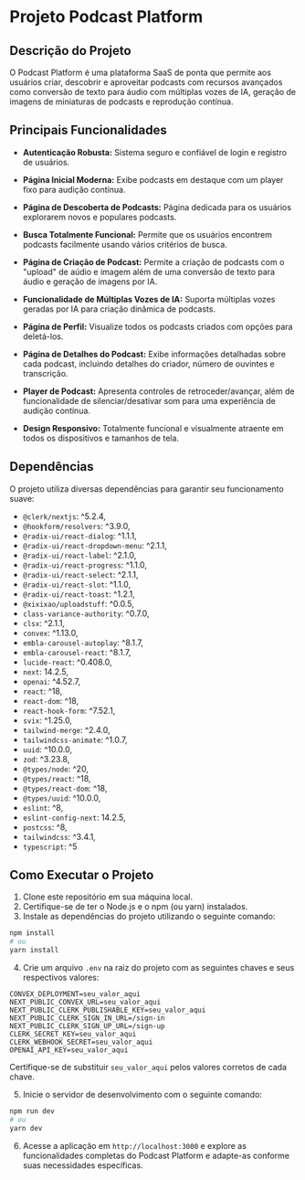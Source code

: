 # Projeto Podcast Platform

## Descrição do Projeto

O Podcast Platform é uma plataforma SaaS de ponta que permite aos usuários criar, descobrir e aproveitar podcasts com recursos avançados como conversão de texto para áudio com múltiplas vozes de IA, geração de imagens de miniaturas de podcasts e reprodução contínua.

## Principais Funcionalidades

- **Autenticação Robusta:** Sistema seguro e confiável de login e registro de usuários.

- **Página Inicial Moderna:** Exibe podcasts em destaque com um player fixo para audição contínua.

- **Página de Descoberta de Podcasts:** Página dedicada para os usuários explorarem novos e populares podcasts.

- **Busca Totalmente Funcional:** Permite que os usuários encontrem podcasts facilmente usando vários critérios de busca.

- **Página de Criação de Podcast:** Permite a criação de podcasts com o "upload" de aúdio e imagem além de uma conversão de texto para áudio e geração de imagens por IA.

- **Funcionalidade de Múltiplas Vozes de IA:** Suporta múltiplas vozes geradas por IA para criação dinâmica de podcasts.

- **Página de Perfil:** Visualize todos os podcasts criados com opções para deletá-los.

- **Página de Detalhes do Podcast:** Exibe informações detalhadas sobre cada podcast, incluindo detalhes do criador, número de ouvintes e transcrição.

- **Player de Podcast:** Apresenta controles de retroceder/avançar, além de funcionalidade de silenciar/desativar som para uma experiência de audição contínua.

- **Design Responsivo:** Totalmente funcional e visualmente atraente em todos os dispositivos e tamanhos de tela.

## Dependências

O projeto utiliza diversas dependências para garantir seu funcionamento suave:

- `@clerk/nextjs`: ^5.2.4,
- `@hookform/resolvers`: ^3.9.0,
- `@radix-ui/react-dialog`: ^1.1.1,
- `@radix-ui/react-dropdown-menu`: ^2.1.1,
- `@radix-ui/react-label`: ^2.1.0,
- `@radix-ui/react-progress`: ^1.1.0,
- `@radix-ui/react-select`: ^2.1.1,
- `@radix-ui/react-slot`: ^1.1.0,
- `@radix-ui/react-toast`: ^1.2.1,
- `@xixixao/uploadstuff`: ^0.0.5,
- `class-variance-authority`: ^0.7.0,
- `clsx`: ^2.1.1,
- `convex`: ^1.13.0,
- `embla-carousel-autoplay`: ^8.1.7,
- `embla-carousel-react`: ^8.1.7,
- `lucide-react`: ^0.408.0,
- `next`: 14.2.5,
- `openai`: ^4.52.7,
- `react`: ^18,
- `react-dom`: ^18,
- `react-hook-form`: ^7.52.1,
- `svix`: ^1.25.0,
- `tailwind-merge`: ^2.4.0,
- `tailwindcss-animate`: ^1.0.7,
- `uuid`: ^10.0.0,
- `zod`: ^3.23.8,
- `@types/node`: ^20,
- `@types/react`: ^18,
- `@types/react-dom`: ^18,
- `@types/uuid`: ^10.0.0,
- `eslint`: ^8,
- `eslint-config-next`: 14.2.5,
- `postcss`: ^8,
- `tailwindcss`: ^3.4.1,
- `typescript`: ^5

## Como Executar o Projeto

1. Clone este repositório em sua máquina local.
2. Certifique-se de ter o Node.js e o npm (ou yarn) instalados.
3. Instale as dependências do projeto utilizando o seguinte comando:

```bash
npm install
# ou
yarn install
```

4. Crie um arquivo `.env` na raiz do projeto com as seguintes chaves e seus respectivos valores:

```env
CONVEX_DEPLOYMENT=seu_valor_aqui
NEXT_PUBLIC_CONVEX_URL=seu_valor_aqui
NEXT_PUBLIC_CLERK_PUBLISHABLE_KEY=seu_valor_aqui
NEXT_PUBLIC_CLERK_SIGN_IN_URL=/sign-in
NEXT_PUBLIC_CLERK_SIGN_UP_URL=/sign-up
CLERK_SECRET_KEY=seu_valor_aqui
CLERK_WEBHOOK_SECRET=seu_valor_aqui
OPENAI_API_KEY=seu_valor_aqui
```

Certifique-se de substituir `seu_valor_aqui` pelos valores corretos de cada chave.

5. Inicie o servidor de desenvolvimento com o seguinte comando:

```bash
npm run dev
# ou
yarn dev
```

6. Acesse a aplicação em `http://localhost:3000` e explore as funcionalidades completas do Podcast Platform e adapte-as conforme suas necessidades específicas.
